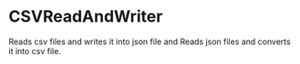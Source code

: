 # CSVReadAndWriter

Reads csv files and writes it into json file and 
Reads json files and converts it into csv file.
